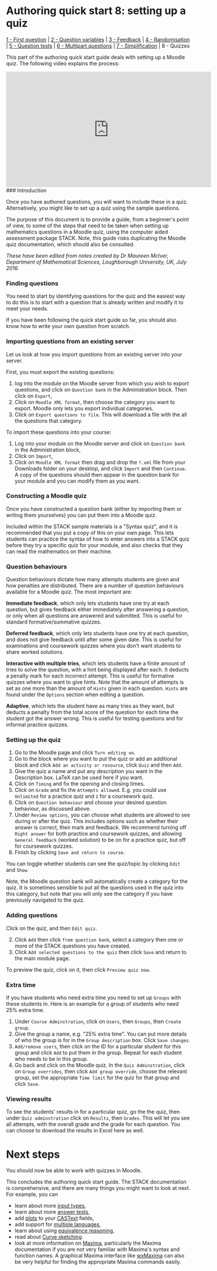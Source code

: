 # Authoring quick start 8: setting up a quiz

[1 - First question](Authoring_quick_start_1.md) | [2 - Question variables](Authoring_quick_start_2.md) | [3 - Feedback](Authoring_quick_start_3.md) | [4 - Randomisation](Authoring_quick_start_4.md) | [5 - Question tests](Authoring_quick_start_5.md) | [6 - Multipart questions](Authoring_quick_start_6.md) | [7 - Simplification](Authoring_quick_start_7.md) | 8 - Quizzes

This part of the authoring quick start guide deals with setting up a Moodle quiz. The following video explains the process:

<iframe width="560" height="315" src="https://www.youtube.com/embed/P3bDdNVC6g0" frameborder="0" allowfullscreen></iframe>
### Introduction

Once you have authored questions, you will want to include these in a quiz.  Alternatively, you might like to set up a quiz using the sample questions.  

The purpose of this document is to provide a guide, from a beginner's point of view, to some of the steps that need to be taken when setting up mathematics questions in a Moodle quiz, using the computer aided assessment package STACK. Note, this guide risks duplicating the Moodle quiz documentation, which should also be consulted.

*These have been edited from notes created by Dr Maureen McIver, Department of Mathematical Sciences, Loughborough University, UK, July 2016.*

### Finding questions

You need to start by identifying questions for the quiz and the easiest way to do this is to start with a question that is already written and modify it to meet your needs.  

If you have been following the quick start guide so far, you should also know how to write your own question from scratch.

### Importing questions from an existing server

Let us look at how you import questions from an existing server into your server.

First, you must export the existing questions:

1. log into the module on the Moodle server from which you wish to export questions, and click on `Question bank` in the Administration block. Then click on `Export`,  
2. Click on `Moodle XML format`, then choose the category you want to export.  Moodle only lets you export individual categories. 
3. Click on `Export questions to file`. This will download a file with the all the questions that category.

To import these questions into your course:

1. Log into your module on the Moodle server and click on `Question bank` in the Administration block,
2. Click on `Import`,
3. Click on `Moodle XML format` then drag and drop the `?.xml` file from your Downloads folder on your desktop, and click `Import` and then `Continue`. A copy of the questions should then appear in the question bank for your module and you can modify them as you want.

### Constructing a Moodle quiz

Once you have constructed a question bank (either by importing them or writing them yourselves) you can put them into a Moodle quiz. 

Included within the STACK sample materials is a "Syntax quiz", and it is recommended that you put a copy of this on your own page. This lets students can practice the syntax of how to enter answers into a STACK quiz before they try a specific quiz for your module, and also checks that they can read the mathematics on their machine.

### Question behaviours

Question behaviours dictate how many attempts students are given and how penalties are distributed. There are a number of question behaviours available for a Moodle quiz. The most important are:

**Immediate feedback**, which only lets students have one try at each question, but gives feedback either immediately after answering a question, or only when all questions are answered and submitted. This is useful for standard formative/summative quizzes.

**Deferred feedback**, which only lets students have one try at each question, and does not give feedback until after some given date. This is useful for examinations and coursework quizzes where you don't want students to share worked solutions. 

**Interactive with multiple tries**, which lets students have a finite amount of tries to solve the question, with a hint being displayed after each. It deducts a penalty mark for each incorrect attempt. This is useful for formative quizzes where you want to give hints. Note that the amount of attempts is set as one more than the amount of  `Hints` given in each question. `Hints` are found under the  `Options` section when editing a question.  

**Adaptive**, which lets the student have as many tries as they want, but deducts a penalty from the total score of the question for each time the student got the answer wrong. This is useful for testing questions and for informal practice quizzes.

### Setting up the quiz

1. Go to the Moodle page and click `Turn editing on`.  
2. Go to the block where you want to put the quiz or add an additional block and click `Add an activity or resource`, click `Quiz` and then `Add`.  
3. Give the quiz a name and put any description you want in the Description box.  LaTeX can be used here if you want.  
4. Click on `Timing` and fix the opening and closing times.  
5. Click on `Grade` and fix the `Attempts allowed`.  E.g. you could use `Unlimited` for a practice quiz and `1` for a coursework quiz.  
6. Click on  `Question behaviour` and choose your desired question behaviour, as discussed above.
7. Under `Review options`, you can choose what students are allowed to see during or after the quiz. This includes options such as whether their answer is correct, their mark and feedback. We recommend turning off `Right answer` for both practice and coursework quizzes, and allowing `General feedback` (worked solution) to be on for a practice quiz, but off for coursework quizzes.
8. Finish by clicking `Save and return to course`.  

You can toggle whether students can see the quiz/topic by clicking `Edit` and `Show`.

Note, the Moodle question bank will automatically create a category for the quiz.  It is sometimes sensible to put all the questions used in the quiz into this category, but note that you will only see the category if you have previously navigated to the quiz.

### Adding questions

Click on the quiz, and then `Edit quiz`.  

2. Click `Add`  then click `from question bank`, select a category then one or more of the STACK questions you have created.
3. Click `Add selected questions to the quiz` then click `Save` and return to the main module page.  

To preview the quiz, click on it, then click `Preview quiz now`.

### Extra time

If you have students who need extra time you need to set up `Groups` with these students in. Here is an example for a group of students who need 25% extra time.  

1. Under `Course Adminstration`, click on `Users`, then `Groups`, then `Create group`.  
2. Give the group a name, e.g. "25% extra time".  You can put more details of who the group is for in the `Group description` box.  Click `Save changes`. 
3. `Add/remove users`, then click on the ID for a particular student for this group and click `Add` to put them in the group.  Repeat for each student who needs to be in this group.  
4. Go back and click on the Moodle quiz. In the `Quiz Adminstration`, click on `Group overrides`, then click `Add group override`, choose the relevant group, set the appropriate `Time limit` for the quiz for that group and click `Save`. 

### Viewing results

To see the students' results in for a particular quiz, go the the quiz, then under `Quiz adminstration` click on `Results`,  then `Grades`. This will let you see all attempts, with the overall grade and the grade for each question. You can choose to download the results in Excel here as well.

# Next steps

You should now be able to work with quizzes in Moodle.

This concludes the authoring quick start guide. The STACK documentation is comprehensive, and there are many things you might want to look at next. For example, you can

- learn about more [input types](/Authoring/Inputs.md),
- learn about more [answer tests](/Authoring/Answer_Tests/index.md),
- add [plots](../Plots/Plots.md) to your [CASText](/Authoring/CASText.md) fields,
- add support for [multiple languages](/Authoring/Languages.md),
- learn about using [equivalence reasoning](/Authoring/Equivalence_reasoning.md),
- read about [Curve sketching](/Topics/Curve_sketching.md).
- look at more information on [Maxima](../CAS/index.md), particularly the Maxima documentation if you are not very familiar with Maxima's syntax and function names. A graphical Maxima interface like [wxMaxima](http://andrejv.github.com/wxmaxima/) can also be very helpful for finding the appropriate Maxima commands easily.
